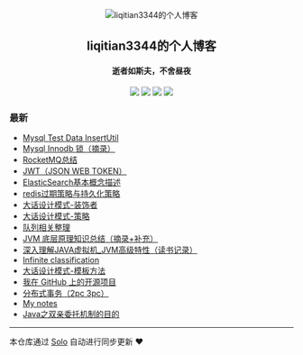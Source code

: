 <p align="center"><img alt="liqitian3344的个人博客" src="https://img.hacpai.com/file/2019/11/headimage-5905b7c7.png"></p><h2 align="center">
liqitian3344的个人博客
</h2>

<h4 align="center">逝者如斯夫，不舍昼夜</h4>
<p align="center"><a title="liqitian3344的个人博客" target="_blank" href="https://github.com/liqitian3344/solo-blog"><img src="https://img.shields.io/github/last-commit/liqitian3344/solo-blog.svg?style=flat-square&color=FF9900"></a>
<a title="GitHub repo size in bytes" target="_blank" href="https://github.com/liqitian3344/solo-blog"><img src="https://img.shields.io/github/repo-size/liqitian3344/solo-blog.svg?style=flat-square"></a>
<a title="Solo Version" target="_blank" href="https://github.com/b3log/solo/releases"><img src="https://img.shields.io/badge/solo-3.6.7-f1e05a.svg?style=flat-square&color=blueviolet"></a>
<a title="Hits" target="_blank" href="https://github.com/b3log/hits"><img src="https://hits.b3log.org/liqitian3344/solo-blog.svg"></a></p>

### 最新

* [Mysql Test Data InsertUtil](https://liqitian.com:8080/articles/2019/11/10/1573378143990.html)
* [Mysql  Innodb 锁（摘录）](https://liqitian.com:8080/articles/2019/11/07/1573106576595.html)
* [RocketMQ总结](https://liqitian.com:8080/articles/2019/11/06/1573006088750.html)
* [JWT（JSON WEB TOKEN）](https://liqitian.com:8080/articles/2019/11/04/1572834876894.html)
* [ElasticSearch基本概念描述](https://liqitian.com:8080/articles/2019/10/29/1572327018688.html)
* [redis过期策略与持久化策略](https://liqitian.com:8080/articles/2019/10/29/1572320246189.html)
* [大话设计模式-装饰者](https://liqitian.com:8080/articles/2019/10/23/1571824752198.html)
* [大话设计模式-策略](https://liqitian.com:8080/articles/2019/10/18/1571386530276.html)
* [队列相关整理](https://liqitian.com:8080/articles/2019/10/16/1571193517855.html)
* [JVM 底层原理知识总结（摘录+补充）](https://liqitian.com:8080/articles/2019/10/15/1571117809892.html)
* [深入理解JAVA虚拟机_JVM高级特性（读书记录）](https://liqitian.com:8080/articles/2019/09/29/1569729162355.html)
* [Infinite classification](https://liqitian.com:8080/articles/2019/09/27/1569579745250.html)
* [大话设计模式-模板方法](https://liqitian.com:8080/articles/2019/09/26/1569480595931.html)
* [我在 GitHub 上的开源项目](https://liqitian.com:8080/my-github-repos)
* [分布式事务（2pc 3pc）](https://liqitian.com:8080/articles/2019/09/03/1567490943919.html)
* [My notes](https://liqitian.com:8080/articles/2019/09/03/1567481755050.html)
* [Java之双亲委托机制的目的](https://liqitian.com:8080/articles/2019/09/02/1567410134330.html)



---

本仓库通过 [Solo](https://github.com/b3log/solo) 自动进行同步更新 ❤️ 